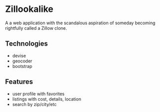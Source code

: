 Zillookalike
============

A a web application with the scandalous aspiration of someday becoming rightfully called a Zillow clone.

Technologies
------------
* devise
* geocoder
* bootstrap

Features
--------
* user profile with favorites
* listings with cost, details, location
* search by zip/city/etc 

